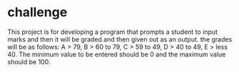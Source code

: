 # challenge
This project is for developing a program that prompts a student to input marks and then it will be graded and then given out as an output. the grades will be as follows: A > 79, B > 60 to 79, C > 59 to 49, D > 40 to 49, E > less 40. The minimum value to be entered should be 0 and the maximum value should be 100.

